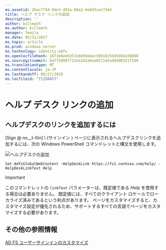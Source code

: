 ```yaml
---
ms.assetid: 2bac7744-9de3-491a-b0a2-4e843cec7344
title: ヘルプ デスク リンクの追加
description: ''
author: billmath
ms.author: billmath
manager: femila
ms.date: 05/31/2017
ms.topic: article
ms.prod: windows-server
ms.technology: identity-adfs
ms.openlocfilehash: 1673e6ee6357a9d59e8ac5891625d453bb434088
ms.sourcegitcommit: 6aff3d88ff22ea141a6ea6572a5ad8dd6321f199
ms.translationtype: MT
ms.contentlocale: ja-JP
ms.lasthandoff: 09/27/2019
ms.locfileid: "71358457"
---
```

# <a name="add-help-desk-link"></a>ヘルプ デスク リンクの追加 


## <a name="to-add-a-help-desk-link"></a>ヘルプデスクのリンクを追加するには  
[Sign @ no__t-0in] \ (サインイン \) ページに表示されるヘルプデスクリンクを追加するには、次の Windows PowerShell コマンドレットと構文を使用します。  

![ヘルプデスクの追加](media/AD-FS-user-sign-in-customization/ADFS_Blue_Custom2.png)
  

`Set-AdfsGlobalWebContent -HelpDeskLink https://fs1.contoso.com/help/ -HelpDeskLinkText Help`  
 
  
> [!IMPORTANT]  
> このコマンドレットの `linkText` パラメーターは、既定値である *Help* を使用する場合は必要ありません。 既定値には、すべてのクライアント ロケールでローカライズ済みであるという利点があります。 ページをカスタマイズすると、カスタマイズ設定が優先されるため、サポートするすべての言語でページをカスタマイズする必要があります。  


## <a name="additional-references"></a>その他の参照情報 
[AD FS ユーザーサインインのカスタマイズ](AD-FS-user-sign-in-customization.md)  
